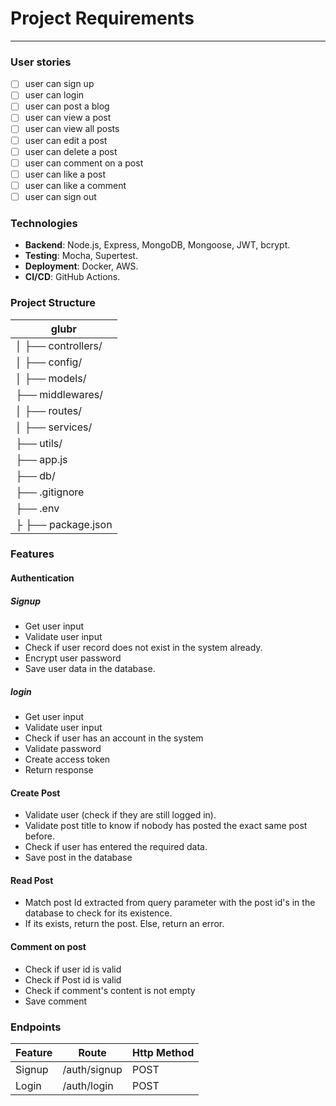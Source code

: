 # Project Requirements
 -------------------------------------------------------------

### User stories

- [ ] user can sign up
- [ ] user can login
- [ ] user can post a blog
- [ ] user can view a post
- [ ] user can view all posts
- [ ] user can edit a post
- [ ] user can delete a post
- [ ] user can comment on a post
- [ ] user can like a post
- [ ] user can like a comment
- [ ] user can sign out

### Technologies

- **Backend**: Node.js, Express, MongoDB, Mongoose, JWT, bcrypt.
- **Testing**: Mocha, Supertest.
- **Deployment**: Docker, AWS.
- **CI/CD**: GitHub Actions.

### Project Structure

| glubr |
| ----------- |
│    ├── controllers/ |
│    ├── config/ |
│    ├── models/ |
|    ├── middlewares/ |
│    ├── routes/ |
│    ├── services/ |
|    ├── utils/ |
|    ├── app.js |
|    ├── db/ |
|    ├── .gitignore |
|    ├── .env |
├    ├── package.json |

### Features

#### Authentication

##### Signup
- Get user input
- Validate user input
- Check if user record does not exist in the system already.
- Encrypt user password
- Save user data in the database.

##### login
- Get user input
- Validate user input
- Check if user has an account in the system
- Validate password
- Create access token
- Return response

#### Create Post
- Validate user (check if they are still logged in).
- Validate post title to know if nobody has posted the exact same post before.
- Check if user has entered the required data.
- Save post in the database

#### Read Post
- Match post Id extracted from query parameter with the post id's in the database to check for its existence.
- If its exists, return the post. Else, return an error.

#### Comment on post
- Check if user id is valid
- Check if Post id is valid
- Check if comment's content is not empty
- Save comment

### Endpoints

| Feature | Route | Http Method |
| ----------- | ----------- | ----------- |
| Signup| /auth/signup | POST |
| Login| /auth/login | POST |